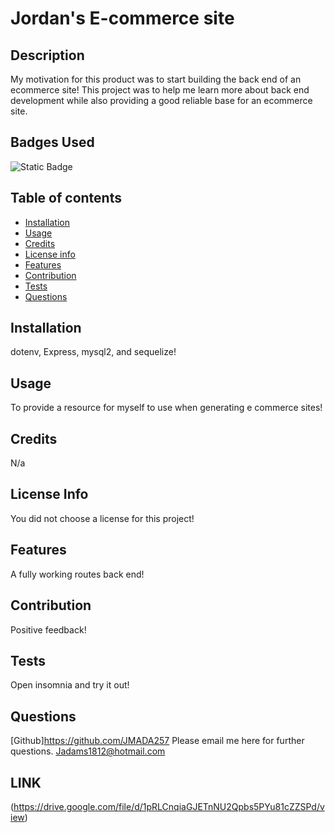 # Jordan's E-commerce site

## Description

My motivation for this product was to start building the back end of an ecommerce site! This project was to help me learn more about back end development while also providing a good reliable base for an ecommerce site.

## Badges Used

![Static Badge](https://img.shields.io/badge/No_License_Chosen-red)

## Table of contents

- [Installation](#installation)
- [Usage](#usage)
- [Credits](#credits)
- [License info](#license-info)
- [Features](#features)
- [Contribution](#contribution)
- [Tests](#tests)
- [Questions](#questions)

## Installation

dotenv, Express, mysql2, and sequelize!

## Usage

To provide a resource for myself to use when generating e commerce sites!

## Credits

N/a

## License Info

You did not choose a license for this project!

## Features

A fully working routes back end!

## Contribution

Positive feedback!

## Tests

Open insomnia and try it out!

## Questions

[Github]https://github.com/JMADA257
Please email me here for further questions. Jadams1812@hotmail.com

## LINK

(https://drive.google.com/file/d/1pRLCnqiaGJETnNU2Qpbs5PYu81cZZSPd/view)

